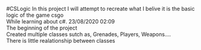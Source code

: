 #CSLogic
In this project I will attempt to recreate what I belive it is the basic logic of the game csgo                         
While learning about c#.                                                                                                                                                                                                                        23/08/2020 02:09                                                                                                       
The beginning of the project                                                                                            
Created multiple classes sutch as, Grenades, Players, Weapons....                                                       
There is little realationship between classes    
